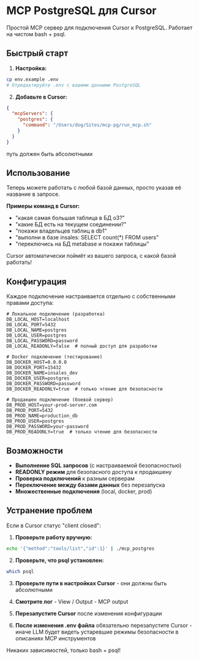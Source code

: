 # MCP PostgreSQL для Cursor

Простой MCP сервер для подключения Cursor к PostgreSQL. Работает на чистом bash + psql.

## Быстрый старт

1. **Настройка:**
```bash
cp env.example .env
# Отредактируйте .env с вашими данными PostgreSQL
```

2. **Добавьте в Cursor:**
```json
{
  "mcpServers": {
    "postgres": {
      "command": "/Users/dog/Sites/mcp-pg/run_mcp.sh"
    }
  }
}
```
путь должен быть абсолютными

## Использование


Теперь можете работать с любой базой данных, просто указав её название в запросе.

**Примеры команд в Cursor:**
- "какая самая большая таблица в БД o3?"
- "какие БД есть на текущем соединении?"
- "покажи владельцев таблиц в db1"
- "выполни в базе insales: SELECT count(*) FROM users"
- "переключись на БД metabase и покажи таблицы"

Cursor автоматически поймёт из вашего запроса, с какой базой работать!

## Конфигурация

Каждое подключение настраивается отдельно с собственными правами доступа:

```env
# Локальное подключение (разработка)
DB_LOCAL_HOST=localhost
DB_LOCAL_PORT=5432
DB_LOCAL_NAME=postgres
DB_LOCAL_USER=postgres
DB_LOCAL_PASSWORD=password
DB_LOCAL_READONLY=false  # полный доступ для разработки

# Docker подключение (тестирование)
DB_DOCKER_HOST=0.0.0.0
DB_DOCKER_PORT=15432
DB_DOCKER_NAME=insales_dev
DB_DOCKER_USER=postgres
DB_DOCKER_PASSWORD=password
DB_DOCKER_READONLY=true  # только чтение для безопасности

# Продакшен подключение (боевой сервер)
DB_PROD_HOST=your-prod-server.com
DB_PROD_PORT=5432
DB_PROD_NAME=production_db
DB_PROD_USER=postgres
DB_PROD_PASSWORD=your-password
DB_PROD_READONLY=true  # только чтение для безопасности
```

## Возможности

- **Выполнение SQL запросов** (с настраиваемой безопасностью)
- **READONLY режим** для безопасного доступа к продакшену
- **Проверка подключений** к разным серверам
- **Переключение между базами данных** без перезапуска
- **Множественные подключения** (local, docker, prod)

## Устранение проблем

Если в Cursor статус "client closed":

1. **Проверьте работу вручную:**
```bash
echo '{"method":"tools/list","id":1}' | ./mcp_postgres
```

2. **Проверьте, что psql установлен:**
```bash
which psql
```

3. **Проверьте пути в настройках Cursor** - они должны быть абсолютными

4. **Смотрите лог** - View / Output - MCP output

5. **Перезапустите Cursor** после изменения конфигурации

6. **После изменения .env файла** обязательно перезапустите Cursor - иначе LLM будет видеть устаревшие режимы безопасности в описаниях MCP инструментов

Никаких зависимостей, только bash + psql!
